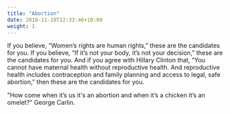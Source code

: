```yaml
---
title: "Abortion"
date: 2018-11-18T12:33:46+10:00
weight: 1
---
```


If you believe, “Women’s rights are human rights,” these are the candidates for you.
If you believe, “If it’s not your body, it’s not your decision,” these are the candidates for you. And if you agree with Hillary Clinton that, “You cannot have maternal health without reproductive health. And reproductive health includes contraception and family planning and access to legal, safe abortion,” then these are the candidates for you. 

"How come when it’s us it's an abortion and when it’s a chicken it’s an omelet?" George Carlin.